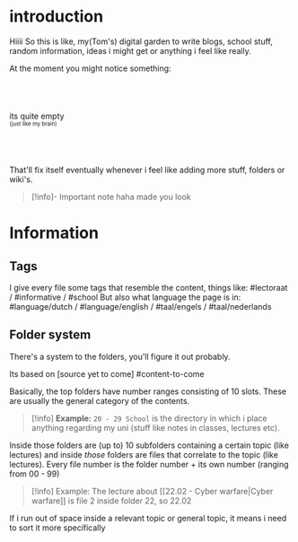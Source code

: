 # introduction
Hiiii
So this is like, my(Tom's) digital garden to write blogs, school stuff, random information, ideas i might get or anything i feel like really.

At the moment you might notice something:
<br>
<br>
<br>
<br>
<br>
its quite empty<br>
<sup><sup>(just like my brain)</sup></sup>
<br>
<br>
<br>
<br>
<br>
That'll fix itself eventually whenever i feel like adding more stuff, folders or wiki's.

>[!info]- Important note
>haha made you look

# Information
## Tags
I give every file some tags that resemble the content, things like: 
#lectoraat / #informative / #school
But also what language the page is in:<br>
#language/dutch / #language/english / #taal/engels / #taal/nederlands 

## Folder system
There's a system to the folders, you'll figure it out probably.

Its based on [source yet to come] #content-to-come

Basically, the top folders have number ranges consisting of 10 slots. These are usually the general category of the contents.
>[!info] **Example:**
>``20 - 29 School`` is the directory in which i place anything regarding my uni (stuff like notes in classes, lectures etc). 

Inside those folders are (up to) 10 subfolders containing a certain topic (like lectures) and inside *those* folders are files that correlate to the topic (like lectures).
 Every file number is the folder number + its own number (ranging from 00 - 99) 
>[!info] Example:
> The lecture about [[22.02 - Cyber warfare|Cyber warfare]] is file 2 inside folder 22, so 22.02

If i run out of space inside a relevant topic or general topic, it means i need to sort it more specifically